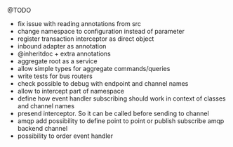 @TODO 

- fix issue with reading annotations from src
- change namespace to configuration instead of parameter
- register transaction interceptor as direct object
- inbound adapter as annotation
- @inheritdoc + extra annotations
- aggregate root as a service
- allow simple types for aggregate commands/queries
- write tests for bus routers
- check possible to debug with endpoint and channel names
- allow to intercept part of namespace
- define how event handler subscribing should work in context of classes and channel names
- presend interceptor. So it can be called before sending to channel
- amqp add possibility to define point to point or publish subscribe amqp backend channel
- possibility to order event handler
